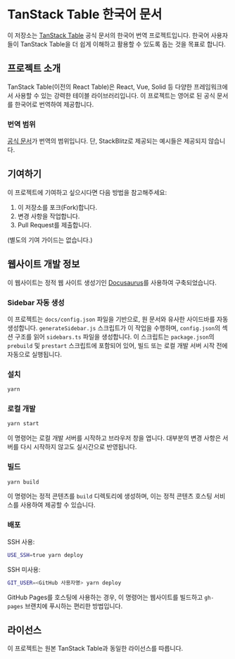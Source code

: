 # TanStack Table 한국어 문서

이 저장소는 [TanStack Table](https://tanstack.com/table/latest) 공식 문서의 한국어 번역 프로젝트입니다.
한국어 사용자들이 TanStack Table을 더 쉽게 이해하고 활용할 수 있도록 돕는 것을 목표로 합니다.

## 프로젝트 소개

TanStack Table(이전의 React Table)은 React, Vue, Solid 등 다양한 프레임워크에서 사용할 수 있는 강력한 테이블 라이브러리입니다.
이 프로젝트는 영어로 된 공식 문서를 한국어로 번역하여 제공합니다.

### 번역 범위

[공식 문서](https://github.com/TanStack/table/tree/main/docs)가 번역의 범위입니다.
단, StackBlitz로 제공되는 예시들은 제공되지 않습니다.

## 기여하기

이 프로젝트에 기여하고 싶으시다면 다음 방법을 참고해주세요:

1. 이 저장소를 포크(Fork)합니다.
2. 변경 사항을 작업합니다.
3. Pull Request를 제출합니다.

(별도의 기여 가이드는 없습니다.)

## 웹사이트 개발 정보

이 웹사이트는 정적 웹 사이트 생성기인 [Docusaurus](https://docusaurus.io/)를 사용하여 구축되었습니다.

### Sidebar 자동 생성

이 프로젝트는 `docs/config.json` 파일을 기반으로, 원 문서와 유사한 사이드바를 자동 생성합니다. `generateSidebar.js` 스크립트가 이 작업을 수행하며, `config.json`의 섹션 구조를 읽어 `sidebars.ts` 파일을 생성합니다. 이 스크립트는 `package.json`의 `prebuild` 및 `prestart` 스크립트에 포함되어 있어, 빌드 또는 로컬 개발 서버 시작 전에 자동으로 실행됩니다.

### 설치

```bash
yarn
```

### 로컬 개발

```bash
yarn start
```

이 명령어는 로컬 개발 서버를 시작하고 브라우저 창을 엽니다. 대부분의 변경 사항은 서버를 다시 시작하지 않고도 실시간으로 반영됩니다.

### 빌드

```bash
yarn build
```

이 명령어는 정적 콘텐츠를 `build` 디렉토리에 생성하며, 이는 정적 콘텐츠 호스팅 서비스를 사용하여 제공할 수 있습니다.

### 배포

SSH 사용:

```bash
USE_SSH=true yarn deploy
```

SSH 미사용:

```bash
GIT_USER=<GitHub 사용자명> yarn deploy
```

GitHub Pages를 호스팅에 사용하는 경우, 이 명령어는 웹사이트를 빌드하고 `gh-pages` 브랜치에 푸시하는 편리한 방법입니다.

## 라이선스

이 프로젝트는 원본 TanStack Table과 동일한 라이선스를 따릅니다.

